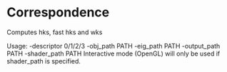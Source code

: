 # Correspondence
Computes hks, fast hks and wks

Usage: -descriptor 0/1/2/3 -obj_path PATH -eig_path PATH -output_path PATH -shader_path PATH
Interactive mode (OpenGL) will only be used if shader_path is specified.  
